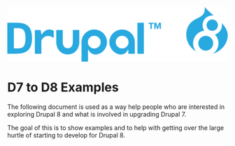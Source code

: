 ![Drupal 8 Logo](images/drupal_8_logo.png)

# D7 to D8 Examples

The following document is used as a way help people who are interested in exploring Drupal 8 and what is involved in upgrading Drupal 7.

The goal of this is to show examples and to help with getting over the large hurtle of starting to develop for Drupal 8.
